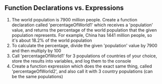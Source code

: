 ## Function Declarations vs. Expressions
1. The world population is 7900 million people. Create a function declaration
called 'percentageOfWorld1' which receives a 'population' value, and
returns the percentage of the world population that the given population
represents. For example, China has 1441 million people, so it's about 18.2% of
the world population
2. To calculate the percentage, divide the given 'population' value by 7900
and then multiply by 100
3. Call 'percentageOfWorld1' for 3 populations of countries of your choice,
store the results into variables, and log them to the console
4. Create a function expression which does the exact same thing, called
'percentageOfWorld2', and also call it with 3 country populations (can be
the same populations)